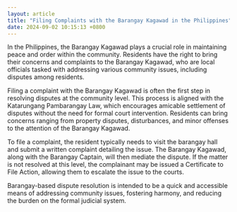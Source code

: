 ```yaml
---
layout: article
title: "Filing Complaints with the Barangay Kagawad in the Philippines"
date: 2024-09-02 10:15:13 +0800
---
```


<p>In the Philippines, the Barangay Kagawad plays a crucial role in maintaining peace and order within the community. Residents have the right to bring their concerns and complaints to the Barangay Kagawad, who are local officials tasked with addressing various community issues, including disputes among residents.</p><p>Filing a complaint with the Barangay Kagawad is often the first step in resolving disputes at the community level. This process is aligned with the Katarungang Pambarangay Law, which encourages amicable settlement of disputes without the need for formal court intervention. Residents can bring concerns ranging from property disputes, disturbances, and minor offenses to the attention of the Barangay Kagawad.</p><p>To file a complaint, the resident typically needs to visit the barangay hall and submit a written complaint detailing the issue. The Barangay Kagawad, along with the Barangay Captain, will then mediate the dispute. If the matter is not resolved at this level, the complainant may be issued a Certificate to File Action, allowing them to escalate the issue to the courts.</p><p>Barangay-based dispute resolution is intended to be a quick and accessible means of addressing community issues, fostering harmony, and reducing the burden on the formal judicial system.</p>